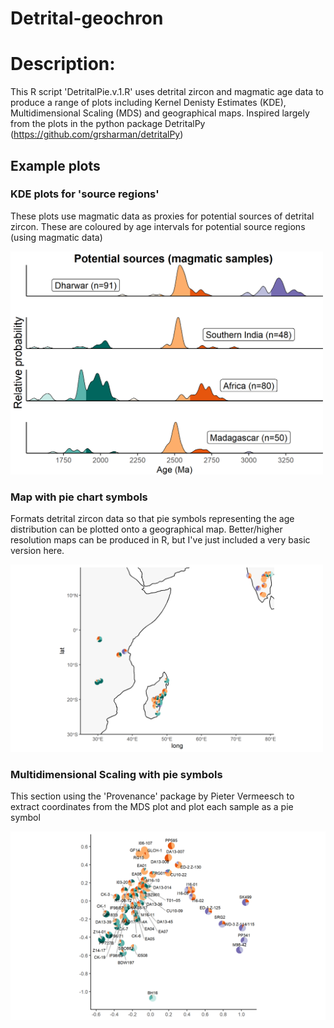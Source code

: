 # Detrital-geochron

# Description:
This R script 'DetritalPie.v.1.R' uses detrital zircon and magmatic age data to produce a range of plots including Kernel Denisty Estimates (KDE), Multidimensional Scaling (MDS) and geographical maps. 
Inspired largely from the plots in the python package DetritalPy (https://github.com/grsharman/detritalPy)

## Example plots

### KDE plots for 'source regions'
These plots use magmatic data as proxies for potential sources of detrital zircon. These are coloured by age intervals for potential source regions (using magmatic data)

<img src="https://github.com/ShereeArmistead/Detrital-geochron/blob/master/Fig1_MagmaticSourceRegions_KDEs.png" alt="alt text" width="500">

### Map with pie chart symbols
Formats detrital zircon data so that pie symbols representing the age distribution can be plotted onto a geographical map.
Better/higher resolution maps can be produced in R, but I've just included a very basic version here.

<img src="https://github.com/ShereeArmistead/Detrital-geochron/blob/master/Fig2_Detrital_Pie_map.png" alt="alt text" width="500">

### Multidimensional Scaling with pie symbols
This section using the 'Provenance' package by Pieter Vermeesch to extract coordinates from the MDS plot and plot each sample as a pie symbol

<img src="https://github.com/ShereeArmistead/Detrital-geochron/blob/master/Fig3_Detrital_Pie_MDS.png" alt="alt text" width="800">
